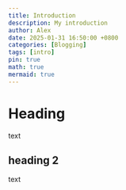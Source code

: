 ```yaml
---
title: Introduction
description: My introduction
author: Alex
date: 2025-01-31 16:50:00 +0800
categories: [Blogging]
tags: [intro]
pin: true
math: true
mermaid: true
---
```


# Heading
text

## heading 2
text
